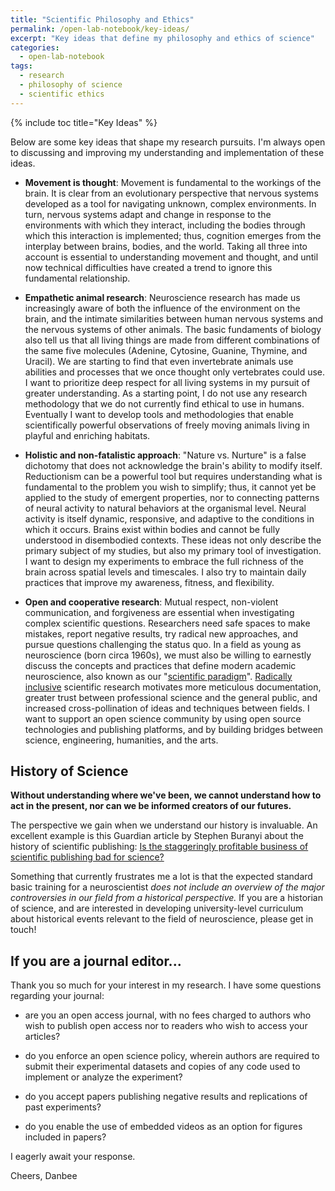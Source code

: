 ```yaml
---
title: "Scientific Philosophy and Ethics"
permalink: /open-lab-notebook/key-ideas/
excerpt: "Key ideas that define my philosophy and ethics of science"
categories:
  - open-lab-notebook
tags:
  - research
  - philosophy of science
  - scientific ethics
---
```

{% include toc title="Key Ideas" %}

Below are some key ideas that shape my research pursuits. I'm always open to discussing and improving my understanding and implementation of these ideas.  

* **Movement is thought**: Movement is fundamental to the workings of the brain. It is clear from an evolutionary perspective that nervous systems developed as a tool for navigating unknown, complex environments. In turn, nervous systems adapt and change in response to the environments with which they interact, including the bodies through which this interaction is implemented; thus, cognition emerges from the interplay between brains, bodies, and the world. Taking all three into account is essential to understanding movement and thought, and until now technical difficulties have created a trend to ignore this fundamental relationship. 

* **Empathetic animal research**: Neuroscience research has made us increasingly aware of both the influence of the environment on the brain, and the intimate similarities between human nervous systems and the nervous systems of other animals. The basic fundaments of biology also tell us that all living things are made from different combinations of the same five molecules (Adenine, Cytosine, Guanine, Thymine, and Uracil). We are starting to find that even invertebrate animals use abilities and processes that we once thought only vertebrates could use. I want to prioritize deep respect for all living systems in my pursuit of greater understanding. As a starting point, I do not use any research methodology that we do not currently find ethical to use in humans. Eventually I want to develop tools and methodologies that enable scientifically powerful observations of freely moving animals living in playful and enriching habitats. 

* **Holistic and non-fatalistic approach**: "Nature vs. Nurture" is a false dichotomy that does not acknowledge the brain's ability to modify itself. Reductionism can be a powerful tool but requires understanding what is fundamental to the problem you wish to simplify; thus, it cannot yet be applied to the study of emergent properties, nor to connecting patterns of neural activity to natural behaviors at the organismal level. Neural activity is itself dynamic, responsive, and adaptive to the conditions in which it occurs. Brains exist within bodies and cannot be fully understood in disembodied contexts. These ideas not only describe the primary subject of my studies, but also my primary tool of investigation. I want to design my experiments to embrace the full richness of the brain across spatial levels and timescales. I also try to maintain daily practices that improve my awareness, fitness, and flexibility. 

* **Open and cooperative research**: Mutual respect, non-violent communication, and forgiveness are essential when investigating complex scientific questions. Researchers need safe spaces to make mistakes, report negative results, try radical new approaches, and pursue questions challenging the status quo. In a field as young as neuroscience (born circa 1960s), we must also be willing to earnestly discuss the concepts and practices that define modern academic neuroscience, also known as our "[scientific paradigm](https://en.wikipedia.org/wiki/Paradigm#Scientific_paradigm)". [Radically inclusive](https://medium.com/the-beta-mode/what-i-learned-from-practicing-radical-inclusion-for-30-days-2a288a65c773) scientific research motivates more meticulous documentation, greater trust between professional science and the general public, and increased cross-pollination of ideas and techniques between fields. I want to support an open science community by using open source technologies and publishing platforms, and by building bridges between science, engineering, humanities, and the arts. 

## History of Science

**Without understanding where we've been, we cannot understand how to act in the present, nor can we be informed creators of our futures.**

The perspective we gain when we understand our history is invaluable. An excellent example is this Guardian article by Stephen Buranyi about the history of scientific publishing: [Is the staggeringly profitable business of scientific publishing bad for science?](https://www.theguardian.com/science/2017/jun/27/profitable-business-scientific-publishing-bad-for-science)

Something that currently frustrates me a lot is that the expected standard basic training for a neuroscientist *does not include an overview of the major controversies in our field from a historical perspective.* If you are a historian of science, and are interested in developing university-level curriculum about historical events relevant to the field of neuroscience, please get in touch! 

## If you are a journal editor...

Thank you so much for your interest in my research. I have some questions regarding your journal:

 - are you an open access journal, with no fees charged to authors who wish to publish open access nor to readers who wish to access your articles?

 - do you enforce an open science policy, wherein authors are required to submit their experimental datasets and copies of any code used to implement or analyze the experiment?

 - do you accept papers publishing negative results and replications of past experiments?

 - do you enable the use of embedded videos as an option for figures included in papers?

I eagerly await your response.

Cheers,
Danbee
